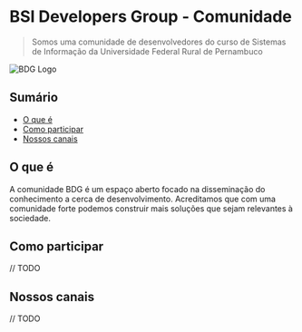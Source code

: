 # BSI Developers Group - Comunidade

> Somos uma comunidade de desenvolvedores do curso de Sistemas
de Informação da Universidade Federal Rural de Pernambuco

![BDG Logo](https://i.imgur.com/0ADZRep.png)

## Sumário
 - [O que é](#o-que-é)
 - [Como participar](#como-participar)
 - [Nossos canais](#nossos-canais)

## O que é

A comunidade BDG é um espaço aberto focado na disseminação do
conhecimento a cerca de desenvolvimento. Acreditamos que com 
uma comunidade forte podemos construir mais soluções que sejam
relevantes à sociedade. 

## Como participar

// TODO 

## Nossos canais

// TODO
